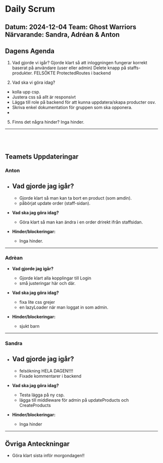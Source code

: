 
# Daily Scrum
**Datum:** 2024-12-04
**Team:** Ghost Warriors  
**Närvarande:** Sandra, Adréan & Anton
---
  
## Dagens Agenda
  
1. Vad gjorde vi igår?
  Gjorde klart så att inloggningen fungerar korrekt baserat på användare (user eller admin)
  Delete knapp på staffs-produkter.
  FELSÖKTE ProtectedRoutes i backend

3. Vad ska vi göra idag?
  - kolla upp csp.
  - Justera css så allt är responsivt
  - Lägga till role på backend för att kunna uppdatera/skapa producter osv.
  - Skriva enkel dokumentation för gruppen som ska opponera.
  - 
    
5. Finns det några hinder?
   Inga hinder.
---
<br>
<br>

## Teamets Uppdateringar

### Anton
- ## **Vad gjorde jag igår?**
  - Gjorde klart så man kan ta bort en product (som amdin).
  - påbörjat update order (staff-sidan).
  
- **Vad ska jag göra idag?**
  - Göra klart så man kan ändra i en order drirekt ifrån staffsidan.
   
- **Hinder/blockeringar:**
  - Inga hinder.
---
### Adrèan
- **Vad gjorde jag igår?**
  - Gjorde klart alla kopplingar till Login
  - små justeringar här och där.
    
- **Vad ska jag göra idag?**
  - fixa lite css grejer
  - en lazyLoader när man loggat in som admin.
- **Hinder/blockeringar:**
  - sjukt barn
---
### Sandra
- ## **Vad gjorde jag igår?**
  - felsökning HELA DAGEN!!!!
  - Fixade kommentarer i backend
    
- **Vad ska jag göra idag?**
  - Testa lägga på ny csp.
  - lägga till middleware för admin på updateProducts och CreateProducts
- **Hinder/blockeringar:**
  - Inga hinder
---
## Övriga Anteckningar
- Göra klart sista inför morgondagen!!
